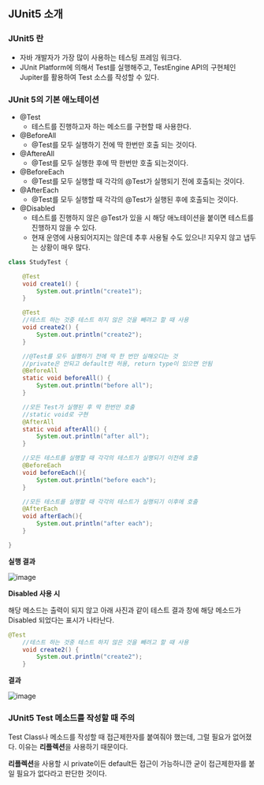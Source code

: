 ## JUnit5 소개

### JUnit5 란

- 자바 개발자가 가장 많이 사용하는 테스팅 프레임 워크다.
- JUnit Platform에 의해서 Test를 실행해주고, TestEngine API의 구현체인 Jupiter를 활용하여 Test 소스를 작성할 수 있다.



### JUnit 5의 기본 애노테이션

- @Test
  - 테스트를 진행하고자 하는 메소드를 구현할 때 사용한다.
- @BeforeAll
  - @Test를 모두 실행하기 전에 딱 한번만 호출 되는 것이다.
- @AftereAll
  - @Test를 모두 실행한 후에 딱 한번만 호출 되는것이다.
- @BeforeEach
  - @Test를 모두 실행할 때 각각의 @Test가 실행되기 전에 호출되는 것이다.
- @AfterEach
  - @Test를 모두 실행할 때 각각의 @Test가 실행된 후에 호출되는 것이다.
- @Disabled
  - 테스트를 진행하지 않은 @Test가 있을 시 해당 애노테이션을 붙이면 테스트를 진행하지 않을 수 있다.
  - 현재 운영에 사용되어지지는 않은데 추후 사용될 수도 있으니! 지우지 않고 냅두는 상황이 매우 많다.

```java
class StudyTest {

    @Test
    void create1() {
        System.out.println("create1");
    }

    @Test
    //테스트 하는 것중 테스트 하지 않은 것을 빼려고 할 때 사용
    void create2() {
        System.out.println("create2");
    }

    //@Test를 모두 실행하기 전에 딱 한 번만 실해오디는 것
    //private은 안되고 default만 허용, return type이 있으면 안됨
    @BeforeAll
    static void beforeAll() {
        System.out.println("before all");
    }

    //모든 Test가 실행된 후 딱 한번만 호출
    //static void로 구현
    @AfterAll
    static void afterAll() {
        System.out.println("after all");
    }

    //모든 테스트를 실행할 때 각각의 테스트가 실행되기 이전에 호출
    @BeforeEach
    void beforeEach(){
        System.out.println("before each");
    }

    //모든 테스트를 실행할 때 각각의 테스트가 실행되기 이후에 호출
    @AfterEach
    void afterEach(){
        System.out.println("after each");
    }

}
```

**실행 결과**

![image](https://user-images.githubusercontent.com/40616436/71777996-2737a680-2feb-11ea-80da-34c08dfac7e4.png)



**Disabled 사용 시**

해당 메소드는 출력이 되지 않고 아래 사진과 같이 테스트 결과 창에 해당 메소드가 Disabled 되었다는 표시가 나타난다.

```java
@Test
    //테스트 하는 것중 테스트 하지 않은 것을 빼려고 할 때 사용
    void create2() {
        System.out.println("create2");
    }
```

**결과**

![image](https://user-images.githubusercontent.com/40616436/71778045-dbd1c800-2feb-11ea-983e-8013d7644577.png)



### JUnit5 Test 메소드를 작성할 때 주의

Test Class나 메소드를 작성할 때 접근제한자를 붙여줘야 했는데, 그럴 필요가 없어졌다. 이유는 **리플렉션**을 사용하기 때문이다.

**리플렉션**을 사용할 시 private이든 default든 접근이 가능하니깐 굳이 접근제한자를 붙일 필요가 없다라고 판단한 것이다.